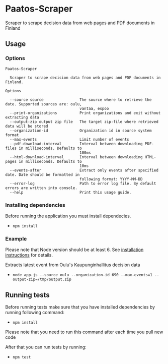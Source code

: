 # Paatos-Scraper
Scraper to scrape decision data from web pages and PDF documents in Finland

## Usage

### Options

    Paatos-Scraper

      Scraper to scrape decision data from web pages and PDF documents in Finland. 

    Options

      --source source                The source where to retrieve the date. Supported sources are: oulu,   
                                     vantaa, espoo                                                         
      --print-organizations          Print organizations and exit without extracting data                  
      --output-zip output zip file   The target zip-file where retrieved data will be stored               
      --organization-id              Organization id in source system format                               
      --max-events                   Limit number of events                                                
      --pdf-download-interval        Interval between downloading PDF-files in milliseconds. Defaults to   
                                     100ms                                                                 
      --html-download-interval       Interval between downloading HTML-pages in milliseconds. Defaults to  
                                     10ms                                                                  
      --events-after                 Extract only events after specified date. Date should be formatted in 
                                     following format: YYYY-MM-DD                                          
      --error-log                    Path to error log file. By default errors are written into console.   
      --help                         Print this usage guide. 

### Installing dependencies

Before running the application you must install dependecies.

- `npm install`

### Example
Please note that Node version should be at least 6. See [installation instructions](https://nodejs.org/en/download/package-manager/) for details.

Extracts latest event from Oulu's Kaupunginhallitus decision data

- `node app.js --source oulu --organization-id 690 --max-events=1 --output-zip=/tmp/output.zip`

## Running tests

Before running tests make sure that you have installed dependencies by running following command:

- `npm install`

Please note that you need to run this command after each time you pull new code

After that you can run tests by running:

- `npm test`
